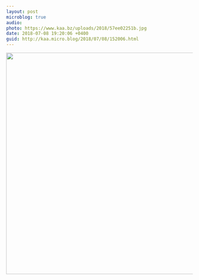 ```yaml
---
layout: post
microblog: true
audio: 
photo: https://www.kaa.bz/uploads/2018/57ee02251b.jpg
date: 2018-07-08 19:20:06 +0400
guid: http://kaa.micro.blog/2018/07/08/152006.html
---
```



<img src="https://www.kaa.bz/uploads/2018/57ee02251b.jpg" width="600" height="600" />

